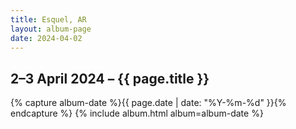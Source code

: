 ```yaml
---
title: Esquel, AR
layout: album-page
date: 2024-04-02
---
```

## 2–3 April 2024 – {{ page.title }}
{% capture album-date %}{{ page.date | date: "%Y-%m-%d" }}{% endcapture %}
{% include album.html album=album-date %}